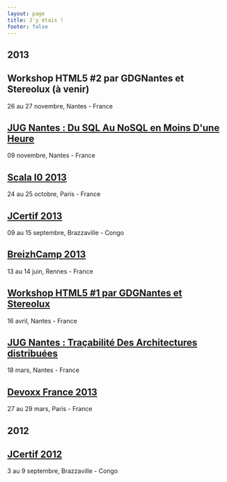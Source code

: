 ```yaml
---
layout: page
title: J'y étais !
footer: false
---
```


<div id="blog-archives">
	<h2>2013</h2>
	<article>
		<h1>Workshop HTML5 #2 par GDGNantes et Stereolux (à venir)</h1>
		<span>26 au 27 novembre, Nantes - France</span>
	</article>
	<article>
		<h1><a href="/blog/categories/jugnantesnov/">JUG Nantes : Du SQL Au NoSQL en Moins D'une Heure</a></h1>
		<span>09 novembre, Nantes - France</span>
	</article>
	<article>
		<h1><a href="/blog/categories/scalaio2013/">Scala I0 2013</a></h1>
		<span>24 au 25 octobre, Paris - France</span>
	</article>
	<article>
		<h1><a href="/2013/10/jcertif-2013-retour/">JCertif 2013</a></h1>
		<span>09 au 15 septembre, Brazzaville - Congo</span>
	</article>
	<article>
		<h1><a href="/blog/categories/breizhcamp13/">BreizhCamp 2013</a></h1>
		<span>13 au 14 juin, Rennes - France</span>
	</article>
	<article>
		<h1><a href="/2013/04/stereolux-workshop-html5/">Workshop HTML5 #1 par GDGNantes et Stereolux</a></h1>
		<span>16 avril, Nantes - France</span>
	</article>
	<article>
		<h1><a href="/2013/03/jugnantes-mars/">JUG Nantes : Traçabilité Des Architectures distribuées</a></h1>
		<span>18 mars, Nantes - France</span>
	</article>
	<article>
		<h1><a href="/blog/categories/devoxxfr2013/">Devoxx France 2013</a></h1>
		<span>27 au 29 mars, Paris - France</span>
	</article>
	<h2>2012</h2>
	<article>
		<h1><a href="/blog/categories/jcertif2012/">JCertif 2012</a></h1>
		<span>3 au 9 septembre, Brazzaville - Congo</span>
	</article>
</div>
